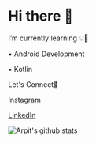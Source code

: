 # Hi there 👋

I’m currently learning 💡🚀

 ▪ Android Development 

 ▪ Kotlin

Let's Connect📌

 [Instagram](https://www.instagram.com/kotlin_08/)

[LinkedIn](https://www.linkedin.com/in/arpit-khandelwal-390322173/)




![Arpit's github stats](https://github-readme-stats.vercel.app/api?username=Arpit261&show_icons=true)

<!--
**Arpit261/Arpit261** is a ✨ _special_ ✨ repository because its `README.md` (this file) appears on your GitHub profile.

Here are some ideas to get you started:

